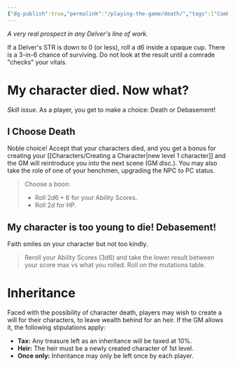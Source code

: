 ```yaml
---
{"dg-publish":true,"permalink":"/playing-the-game/death/","tags":["Combat","Exploration"],"created":"2025-01-02T11:24:07.859-05:00","updated":"2025-03-24T22:59:53.647-04:00"}
---
```


*A very real prospect in any Delver's line of work.*

If a Delver's STR is down to 0 (or less), roll a d6 inside a opaque cup. There is a 3-in-6 chance of surviving. Do not look at the result until a comrade "checks" your vitals. 

# My character died. Now what?
*Skill issue.* As a player, you get to make a choice: Death or Debasement! 

## I Choose Death
Noble choice! Accept that your characters died, and you get a bonus for creating your [[Characters/Creating a Character\|new level 1 character]] and the GM will reintroduce you into the next scene (GM disc.). You may also take the role of one of your henchmen, upgrading the NPC to PC status. 
>Choose a boon:
>- Roll $2d6+6$ for your Ability Scores.
>- Roll $2d$ for HP.

## My character is too young to die! Debasement!
Faith smiles on your character but not too kindly. 
> Reroll your Ability Scores (3d6) and take the lower result between your score max vs what you rolled. 
> Roll on the mutations table.

# Inheritance
Faced with the possibility of character death, players may wish to create a will for their characters, to leave wealth behind for an heir. If the GM allows it, the following stipulations apply:
- **Tax:** Any treasure left as an inheritance will be taxed at 10%.
- **Heir:** The heir must be a newly created character of 1st level.
- **Once only:** Inheritance may only be left once by each player.